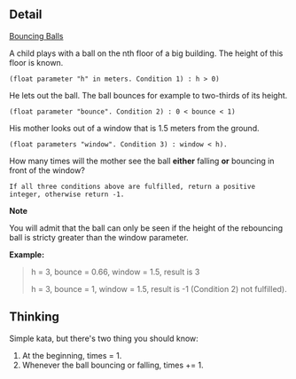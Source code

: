 ## Detail

[Bouncing Balls](https://www.codewars.com/kata/bouncing-balls/train/rust)

A child plays with a ball on the nth floor of a big building. The height of this floor is known. 

`(float parameter "h" in meters. Condition 1) : h > 0)`

He lets out the ball. The ball bounces for example to two-thirds of its height.

`(float parameter "bounce". Condition 2) : 0 < bounce < 1)`

His mother looks out of a window that is 1.5 meters from the ground.

`(float parameters "window". Condition 3) : window < h).`

How many times will the mother see the ball **either** falling **or** bouncing in front of the window?

`If all three conditions above are fulfilled, return a positive integer, otherwise return -1.`

**Note**

You will admit that the ball can only be seen if the height of the rebouncing ball is stricty greater than the window parameter.

**Example:**

> h = 3, bounce = 0.66, window = 1.5, result is 3
>
> h = 3, bounce = 1, window = 1.5, result is -1 (Condition 2) not fulfilled).

## Thinking

Simple kata, but there's two thing you should know:

1. At the beginning, times = 1.
2. Whenever the ball bouncing or falling, times += 1. 